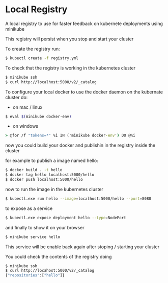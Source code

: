 # Local Registry

A local registry to use for faster feedback on kubernete deployments using minikube

This registry will persist when you stop and start your cluster

To create the registry run:

```bash
$ kubectl create -f registry.yml
```

To check that the registry is working in the kubernetes cluster

```bash
$ minikube ssh
$ curl http://localhost:5000/v2/_catalog
```
To configure your local docker to use the docker daemon on the kubernate cluster do:

- on mac / linux
```bash
$ eval $(minikube docker-env)
```

- on windows

```bat
> @for /f "tokens=*" %i IN ('minikube docker-env') DO @%i
```

now you could build your docker and publishin in the registry inside the cluster

for example to publish a image named hello:

```bash
$ docker build . -t hello
$ docker tag hello localhost:5000/hello
$ docker push localhost:5000/hello
```

now to run the image in the kubernetes cluster

```bash
$ kubectl.exe run hello --image=localhost:5000/hello --port=8080
```

to expose as a service

```bash
$ kubectl.exe expose deployment hello --type=NodePort
```

and finally to show it on your browser

```bash
$ minikube service hello
```

This service will be enable back again after stoping / starting your cluster

You could check the contents of the registry doing

```bash
$ minikube ssh
$ curl http://locahost:5000/v2/_catalog
{"repositories":["hello"]}
```
